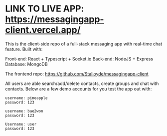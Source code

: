 # LINK TO LIVE APP: https://messagingapp-client.vercel.app/

This is the client-side repo of a full-stack messaging app with real-time chat feature. Built with:

Front-end: React + Typescript + Socket.io
Back-end: NodeJS + Express
Database: MongoDB

The frontend repo: https://github.com/Stalloyde/messagingapp-client

All users are able search/add/delete contacts, create groups and chat with contacts. Below are a few demo accounts for you test the app out with:

```
username: pineapple
password: 123

username: bae2won
password: 123

Username: user
password: 123
```
